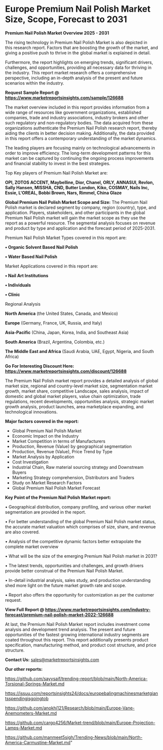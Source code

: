 # Europe Premium Nail Polish Market Size, Scope, Forecast to 2031

<Strong> Premium Nail Polish Market Overview 2025 - 2031</strong>

The rising technology in Premium Nail Polish Market is also depicted in this research report. Factors that are boosting the growth of the market, and giving a positive push to thrive in the global market is explained in detail.

Furthermore, the report highlights on emerging trends, significant drivers, challenges, and opportunities, providing all necessary data for thriving in the industry. This report market research offers a comprehensive perspective, including an in-depth analysis of the present and future scenarios within the industry.

<strong>Request Sample Report @ <a href=https://www.marketreportsinsights.com/sample/126688>https://www.marketreportsinsights.com/sample/126688</a></strong>

The market overview included in this report provides information from a wide range of resources like government organizations, established companies, trade and industry associations, industry brokers and other such regulatory and non-regulatory bodies. The data acquired from these organizations authenticate the Premium Nail Polish research report, thereby aiding the clients in better decision making. Additionally, the data provided in this report offers a contemporary understanding of the market dynamics.

The leading players are focusing mainly on technological advancements in order to improve efficiency. The long-term development patterns for this market can be captured by continuing the ongoing process improvements and financial stability to invest in the best strategies.

Top Key players of Premium Nail Polish Market are:

<strong>OPI, ZOTOS ACCENT, Maybelline, Dior, Chanel, ORLY, ANNASUI, Revlon, Sally Hansen, MISSHA, CND, Butter London, Kiko, COSMAY, Nails Inc, Essie, L'OREAL, Bobbi Brown, Nars, Rimmel, China Glaze</strong>

<strong><b>Global Premium Nail Polish Market Scope and Size:</b></strong>
The Premium Nail Polish market is declared segment by company, region (country), type, and application. Players, stakeholders, and other participants in the global Premium Nail Polish market will gain the market scope as they use the report as a powerful resource. The segmental analysis focuses on revenue and product by type and application and the forecast period of 2025-2031.

Premium Nail Polish Market Types covered in this report are:

<strong>• Organic Solvent Based Nail Polish

• Water Based Nail Polish</strong>

Market Applications covered in this report are:

<strong>• Nail Art Institutions

• Individuals

• Clinic</strong> 

Regional Analysis

<strong>North America</strong> (the United States, Canada, and Mexico)

<strong>Europe</strong> (Germany, France, UK, Russia, and Italy)

<strong>Asia-Pacific</strong> (China, Japan, Korea, India, and Southeast Asia)

<strong>South America</strong> (Brazil, Argentina, Colombia, etc.)

<strong>The Middle East and Africa</strong> (Saudi Arabia, UAE, Egypt, Nigeria, and South Africa)

<strong>Go For Interesting Discount Here: <a href=https://www.marketreportsinsights.com/discount/126688>https://www.marketreportsinsights.com/discount/126688</a></strong>

The Premium Nail Polish market report provides a detailed analysis of global market size, regional and country-level market size, segmentation market growth, market share, competitive Landscape, sales analysis, impact of domestic and global market players, value chain optimization, trade regulations, recent developments, opportunities analysis, strategic market growth analysis, product launches, area marketplace expanding, and technological innovations.

<strong><b>Major factors covered in the report:</b></strong>
<ul>
  <li>Global Premium Nail Polish Market </li>
  <li>Economic Impact on the Industry</li>
  <li>Market Competition in terms of Manufacturers</li>
  <li>Production, Revenue (Value) by geographical segmentation</li>
  <li>Production, Revenue (Value), Price Trend by Type</li>
  <li>Market Analysis by Application</li>
  <li>Cost Investigation</li>
  <li>Industrial Chain, Raw material sourcing strategy and Downstream Buyers</li>
  <li>Marketing Strategy comprehension, Distributors and Traders</li>
  <li>Study on Market Research Factors</li>
  <li>Global Premium Nail Polish Market Forecast</li>
</ul>

<strong><b>Key Point of the Premium Nail Polish Market report:</b></strong>

• Geographical distribution, company profiling, and various other market segmentation are provided in the report.

• For better understanding of the global Premium Nail Polish market status, the accurate market valuation which comprises of size, share, and revenue are also covered.

• Analysis of the competitive dynamic factors better extrapolate the complete market overview

• What will be the size of the emerging Premium Nail Polish market in 2031?

• The latest trends, opportunities and challenges, and growth drivers provide better construal of the Premium Nail Polish Market.

• In-detail industrial analysis, sales study, and production understanding shed more light on the future market growth rate and scope.

• Report also offers the opportunity for customization as per the customer request.

<strong><b>View Full Report @ <a href=https://www.marketreportsinsights.com/industry-forecast/premium-nail-polish-market-2022-126688>https://www.marketreportsinsights.com/industry-forecast/premium-nail-polish-market-2022-126688</a></b></strong>


At last, the Premium Nail Polish Market report includes investment come analysis and development trend analysis. The present and future opportunities of the fastest growing international industry segments are coated throughout this report. This report additionally presents product specification, manufacturing method, and product cost structure, and price structure.

<strong>Contact Us:</strong>
sales@marketreportsinsights.com

<strong>Our other reports:</strong>

<a href=https://github.com/sayysaif/trending-report/blob/main/North-America-Torsional-Springs-Market.md>https://github.com/sayysaif/trending-report/blob/main/North-America-Torsional-Springs-Market.md</a>

<a href=https://issuu.com/reportsinsights24/docs/europebalingmachinesmarketgiantsspendingisgoingtob>https://issuu.com/reportsinsights24/docs/europebalingmachinesmarketgiantsspendingisgoingtob</a>

<a href=https://github.com/anokhi121/Research/blob/main/Europe-Vane-Anemometers-Market.md>https://github.com/anokhi121/Research/blob/main/Europe-Vane-Anemometers-Market.md</a>

<a href=https://github.com/cargo4256/Market-trend/blob/main/Europe-Projection-Lamps-Market.md>https://github.com/cargo4256/Market-trend/blob/main/Europe-Projection-Lamps-Market.md</a>

<a href=https://github.com/manmeet5sigh/Trending-News/blob/main/North-America-Carmustine-Market.md>https://github.com/manmeet5sigh/Trending-News/blob/main/North-America-Carmustine-Market.md</a>"
